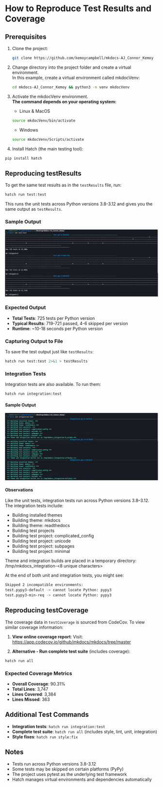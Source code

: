 # How to Reproduce Test Results and Coverage

## Prerequisites

1.  Clone the project:

    ```bash
    git clone https://github.com/kemoycampbell/mkdocs-AJ_Connor_Kemoy
    ```

2.  Change directory into the project folder and create a virtual environment.  
    In this example, create a virtual environment called mkdocVenv:

    ```bash
    cd mkdocs-AJ_Connor_Kemoy && python3 -m venv mkdocVenv
    ```

3.  Activate the mkdocVenv environment.  
**The command depends on your operating system:**

    - Linux & MacOS

    ```bash
    source mkdocVenv/bin/activate
    ```

    - Windows

    ```bash
    source mkdocVenv/Scripts/activate
    ```

4.  Install Hatch (the main testing tool):

   ```bash
   pip install hatch
   ```

## Reproducing testResults

To get the same test results as in the `testResults` file, run:

```bash
hatch run test:test
```

This runs the unit tests across Python versions 3.8-3.12 and gives you the same output as `testResults`.

### Sample Output

![python3.8 - python3.9 sample unit test screenshot](../images/tests/unit_test_sample.png)

### Expected Output

- **Total Tests**: 725 tests per Python version
- **Typical Results**: 719-721 passed, 4-6 skipped per version
- **Runtime**: ~10-18 seconds per Python version

### Capturing Output to File

To save the test output just like `testResults`:

```bash
hatch run test:test 2>&1 > testResults
```

### Integration Tests

Integration tests are also available. To run them:

```bash
hatch run integration:test
```

#### Sample Output

![python3.8 - python3.9 sample integration test screenshot](../images/tests/integration_test_sample.png)

#### Observations

Like the unit tests, integration tests run across Python versions 3.8–3.12.
The integration tests include:

- Building installed themes
- Building theme: mkdocs
- Building theme: readthedocs
- Building test projects
- Building test project: complicated_config
- Building test project: unicode
- Building test project: subpages
- Building test project: minimal

Theme and integration builds are placed in a temporary directory:
/tmp/mkdocs_integration-<8 unique characters>

At the end of both unit and integration tests, you might see:

```bash
Skipped 2 incompatible environments:
test.pypy3-default -> cannot locate Python: pypy3
test.pypy3-min-req -> cannot locate Python: pypy3
```

## Reproducing testCoverage

The coverage data in `testCoverage` is sourced from CodeCov. To view similar coverage information:

1.  **View online coverage report**:
   Visit: <https://app.codecov.io/github/mkdocs/mkdocs/tree/master>

2.  **Alternative - Run complete test suite** (includes coverage):

   ```bash
   hatch run all
   ```

### Expected Coverage Metrics

- **Overall Coverage**: 90.31%
- **Total Lines**: 3,747
- **Lines Covered**: 3,384
- **Lines Missed**: 363

## Additional Test Commands

- **Integration tests**: `hatch run integration:test`
- **Complete test suite**: `hatch run all` (includes style, lint, unit, integration)
- **Style fixes**: `hatch run style:fix`

## Notes

- Tests run across Python versions 3.8-3.12
- Some tests may be skipped on certain platforms (PyPy)
- The project uses pytest as the underlying test framework
- Hatch manages virtual environments and dependencies automatically
